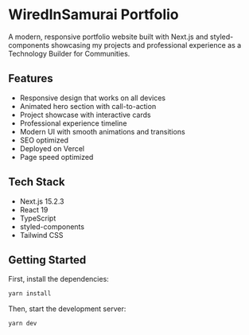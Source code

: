 # WiredInSamurai Portfolio

A modern, responsive portfolio website built with Next.js and styled-components showcasing my projects and professional experience as a Technology Builder for Communities.

## Features

- Responsive design that works on all devices
- Animated hero section with call-to-action
- Project showcase with interactive cards
- Professional experience timeline
- Modern UI with smooth animations and transitions
- SEO optimized
- Deployed on Vercel
- Page speed optimized 

## Tech Stack

- Next.js 15.2.3
- React 19
- TypeScript
- styled-components
- Tailwind CSS

## Getting Started

First, install the dependencies:

```bash
yarn install
```

Then, start the development server:

```bash
yarn dev
```


